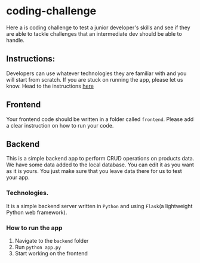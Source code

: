 # coding-challenge
Here a is coding challenge to test a junior developer's skills and see if they are able to tackle challenges that an intermediate dev should be able to handle.

## Instructions:
Developers can use whatever technologies they are familiar with and you will start from scratch.
If you are stuck on running the app, please let us know.
Head to the instructions [here](https://docs.google.com/document/d/1Pstqo1wXu0v-ETa80WxtYkgq3ZzYiZWRV2E8UH12gHQ/edit)

## Frontend
Your frontend code should be written in a folder called `frontend`. Please add a clear instruction on how to run your code.

## Backend
This is a simple backend app to perform CRUD operations on products data.
We have some data added to the local database. You can edit it as you want as it is yours. You just make sure that you leave data there for us to test your app.

### Technologies.
It is a simple backend server written in `Python` and using `Flask`(a lightweight Python web framework).

### How to run the app
1. Navigate to the `backend` folder
1. Run `python app.py`
1. Start working on the frontend
